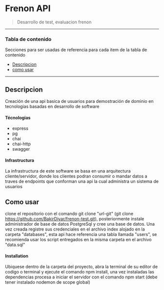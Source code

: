 # Frenon  API


> Desarrollo de test, evaluacion frenon
---

### Tabla de contenido
Secciones para ser usadas de referencia para cada item de la tabla de contenido


- [Descripcion](#descripcion)
- [como usar](#Como-usar)

---

## Descripcion

Creación de una api basica de usuarios para demostración de dominio en tecnologias basadas en desarrollo de software

#### Técnologias

- express
- pg
- chai
- chai-http
- swagger

#### Infrastructura
La infrastructura de este software se basa en una arquitectura cliente/servidor, donde los clientes podran consumir o mandar datos a traves de endpoints que conforman una api la cual administra un sistema de usuarios

## Como usar
clone el repositorio con el comando git clone "url-git" (git clone https://github.com/BakirDiyar/frenon-test.git), posteriormente instale administrador de base de datos PostgreSql y cree una base de datos. Una vez creada registre sus credenciales en el archivo index alojado en la carpeta "databases", esta api hace referencia una tabla llamada "users", se recomienda usar los script entregados en la misma carpeta en el archivo "data.sql"

#### Installation

Ubiquese dentro de la carpeta del proyecto, abra la terminal de su editor de codigo o terminal y ejecute el comando npm install, una vez instaladas las dependencias procesa a iniciar el servidor con  el comando npm start (debe tener instalado nodemon de scope global)